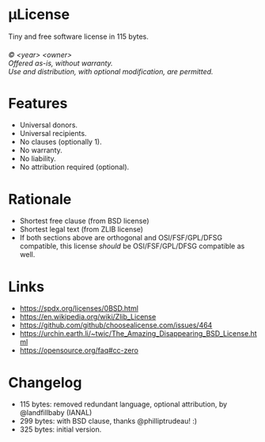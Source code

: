 # μLicense

Tiny and free software license in 115 bytes.

<h6>
© &lt;year&gt; &lt;owner&gt;<br/>
Offered as-is, without warranty.<br/>
Use and distribution, with optional modification, are permitted.
</h6>

# Features
- Universal donors.
- Universal recipients.
- No clauses (optionally 1).
- No warranty.
- No liability.
- No attribution required (optional).

# Rationale
- Shortest free clause (from BSD license)
- Shortest legal text (from ZLIB license)
- If both sections above are orthogonal and OSI/FSF/GPL/DFSG compatible, this license *should* be OSI/FSF/GPL/DFSG compatible as well.

# Links
- https://spdx.org/licenses/0BSD.html
- https://en.wikipedia.org/wiki/Zlib_License
- https://github.com/github/choosealicense.com/issues/464
- https://urchin.earth.li/~twic/The_Amazing_Disappearing_BSD_License.html
- https://opensource.org/faq#cc-zero

# Changelog
- 115 bytes: removed redundant language, optional attribution, by @landfillbaby (IANAL)
- 299 bytes: with BSD clause, thanks @philliptrudeau! :)
- 325 bytes: initial version.
